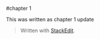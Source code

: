 #chapter 1

This was written as chapter 1
update

> Written with [StackEdit](https://stackedit.io/).